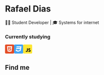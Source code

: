 
# Rafael Dias

<subhead>👨‍💻 Student Developer | 🎓 Systems for internet </subhead>

### Currently studying

<img align="left" height="30" src="./html5.svg">
<img align="left" height="30" src="./css3.svg">
<img align="left" height="30" src="./javascript.svg">

<br />
<br />

## Find me
